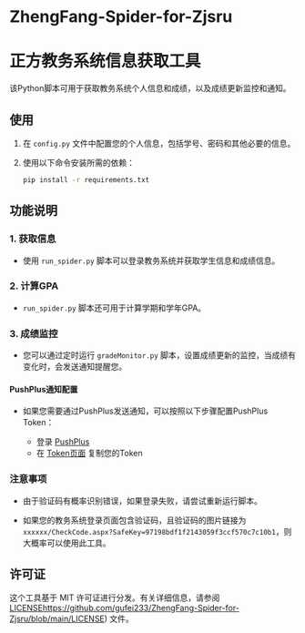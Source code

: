 # ZhengFang-Spider-for-Zjsru
# 正方教务系统信息获取工具

该Python脚本可用于获取教务系统个人信息和成绩，以及成绩更新监控和通知。

## 使用

1. 在 `config.py` 文件中配置您的个人信息，包括学号、密码和其他必要的信息。

2. 使用以下命令安装所需的依赖：

   ```bash
   pip install -r requirements.txt
   ```

## 功能说明


### 1. 获取信息

- 使用 `run_spider.py` 脚本可以登录教务系统并获取学生信息和成绩信息。

### 2. 计算GPA

- `run_spider.py` 脚本还可用于计算学期和学年GPA。

### 3. 成绩监控

- 您可以通过定时运行 `gradeMonitor.py` 脚本，设置成绩更新的监控，当成绩有变化时，会发送通知提醒您。


#### PushPlus通知配置

- 如果您需要通过PushPlus发送通知，可以按照以下步骤配置PushPlus Token：

   - 登录 [PushPlus](https://www.pushplus.plus/)
   - 在 [Token页面](https://www.pushplus.plus/api/open/user/token) 复制您的Token

### 注意事项

- 由于验证码有概率识别错误，如果登录失败，请尝试重新运行脚本。

- 如果您的教务系统登录页面包含验证码，且验证码的图片链接为 `xxxxxx/CheckCode.aspx?SafeKey=97198bdf1f2143059f3ccf570c7c10b1`，则大概率可以使用此工具。

## 许可证

这个工具基于 MIT 许可证进行分发。有关详细信息，请参阅 [LICENSE](https://github.com/gufei233/ZhengFang-Spider-for-Zjsru/blob/main/LICENSE)https://github.com/gufei233/ZhengFang-Spider-for-Zjsru/blob/main/LICENSE) 文件。
